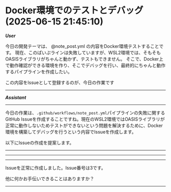<!-- Generated by SpecStory -->

# Docker環境でのテストとデバッグ (2025-06-15 21:45:10)

_**User**_

今日の開発テーマは、 @note_post.yml の内容をDocker環境テストすることです。
現在、このぱいぷラインは失敗していますが、WSL2環境では、そもそもOASISライブラリがちゃんと動かず、テストもできません。
そこで、Docker上で動作確認ができる環境を作り、そこでデバッグを行い、最終的にちゃんと動作するパイプラインを作成したい。

この内容をIssueとして登録するのが、今日の作業です

---

_**Assistant**_



---

今日の作業は、`.github/workflows/note_post.yml`パイプラインの失敗に関するGitHub Issueを作成することですね。現在のWSL2環境ではOASISライブラリが正常に動作しないためテストができないという問題を解決するために、Docker環境を構築してデバッグを行うという内容でIssueを作成します。

以下にIssueの作成を提案します。



---



---



---

Issueを正常に作成しました。Issue番号は3です。

他に何かお手伝いできることはありますか？

---

